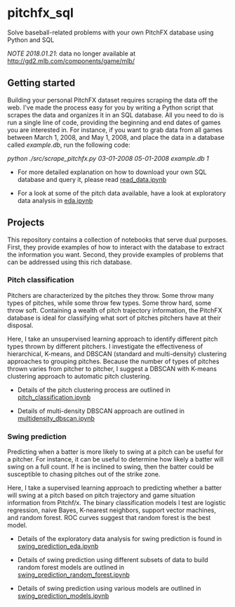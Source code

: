 # pitchfx_sql
Solve baseball-related problems with your own PitchFX database using Python and SQL

*NOTE 2018.01.21*: data no longer available at http://gd2.mlb.com/components/game/mlb/  

## Getting started
Building your personal PitchFX dataset requires scraping the data off the web. I've made the process easy for you by writing a Python script that scrapes the data and organizes it in an SQL database. All you need to do is run a single line of code, providing the beginning and end dates of games you are interested in. For instance, if you want to grab data from all games between March 1, 2008, and May 1, 2008, and place the data in a database called *example.db*, run the following code:

*python ./src/scrape_pitchfx.py 03-01-2008 05-01-2008 example.db 1*

* For more detailed explanation on how to download your own SQL database and query it, please read [read_data.ipynb](https://github.com/jasonpchang/pitchfx_sql/blob/master/notebooks/getting_started/read_data.ipynb)

* For a look at some of the pitch data available, have a look at exploratory data analysis in [eda.ipynb](https://github.com/jasonpchang/pitchfx_sql/blob/master/notebooks/getting_started/eda.ipynb)  


## Projects
This repository contains a collection of notebooks that serve dual purposes. First, they provide examples of how to interact with the database to extract the information you want. Second, they provide examples of problems that can be addressed using this rich database.

### Pitch classification
Pitchers are characterized by the pitches they throw. Some throw many types of pitches, while some throw few types. Some throw hard, some throw soft. Containing a wealth of pitch trajectory information, the PitchFX database is ideal for classifying what sort of pitches pitchers have at their disposal.

Here, I take an unsupervised learning approach to identify different pitch types thrown by different pitchers. I investigate the effectiveness of hierarchical, K-means, and DBSCAN (standard and multi-density) clustering approaches to grouping pitches. Because the number of types of pitches thrown varies from pitcher to pitcher, I suggest a DBSCAN with K-means clustering approach to automatic pitch clustering.

* Details of the pitch clustering process are outlined in [pitch_classification.ipynb](https://github.com/jasonpchang/pitchfx_sql/blob/master/notebooks/pitch_classification/pitch_classification.ipynb)

* Details of multi-density DBSCAN approach are outlined in [multidensity_dbscan.ipynb](https://github.com/jasonpchang/pitchfx_sql/blob/master/notebooks/pitch_classification/multidensity_dbscan.ipynb)  


### Swing prediction
Predicting when a batter is more likely to swing at a pitch can be useful for a pitcher. For instance, it can be useful to determine how likely a batter will swing on a full count. If he is inclined to swing, then the batter could be susceptible to chasing pitches out of the strike zone.

Here, I take a supervised learning approach to predicting whether a batter will swing at a pitch based on pitch trajectory and game situation information from Pitchf/x. The binary classification models I test are logistic regression, naive Bayes, K-nearest neighbors, support vector machines, and random forest. ROC curves suggest that random forest is the best model.

* Details of the exploratory data analysis for swing prediction is found in [swing_prediction_eda.ipynb](https://github.com/jasonpchang/pitchfx_sql/blob/master/notebooks/swing_prediction/swing_prediction_eda.ipynb)

* Details of swing prediction using different subsets of data to build random forest models are outlined in [swing_prediction_random_forest.ipynb](https://github.com/jasonpchang/pitchfx_sql/blob/master/notebooks/swing_prediction/swing_prediction_random_forest.ipynb)

* Details of swing prediction using various models are outlined in [swing_prediction_models.ipynb](https://github.com/jasonpchang/pitchfx_sql/blob/master/notebooks/swing_prediction/swing_prediction_models.ipynb)

